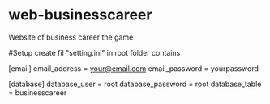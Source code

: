 # web-businesscareer
Website of business career the game

#Setup
create fil "setting.ini" in root folder contains

[email]
email_address = your@email.com
email_password = yourpassword

[database]
database_user = root
database_password = root
database_table = businesscareer
